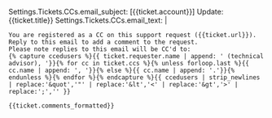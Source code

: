 Settings.Tickets.CCs.email_subject: [{{ticket.account}}] Update: {{ticket.title}}
Settings.Tickets.CCs.email_text: |
```
You are registered as a CC on this support request ({{ticket.url}}).
Reply to this email to add a comment to the request.
Please note replies to this email will be CC'd to:
{% capture ccedusers %}{{ ticket.requester.name | append: ' (technical advisor), '}}{% for cc in ticket.ccs %}{% unless forloop.last %}{{ cc.name | append: ', '}}{% else %}{{ cc.name | append: '.'}}{% endunless %}{% endfor %}{% endcapture %}{{ ccedusers | strip_newlines | replace:'&quot','"' | replace:'&lt','<' | replace:'&gt','>' | replace:';','' }}

{{ticket.comments_formatted}}
```
